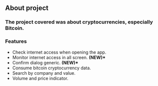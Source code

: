 ## About project
### The project covered was about cryptocurrencies, especially Bitcoin.

### Features
 - Check internet access when opening the app.
 - Monitor internet access in all screen. <b>(NEW)*</b>
 - Confirm dialog generic. <b>(NEW)*</b>
 - Consume bitcoin cryptocurrency data.
 - Search by company and value.
 - Volume and price indicator.


